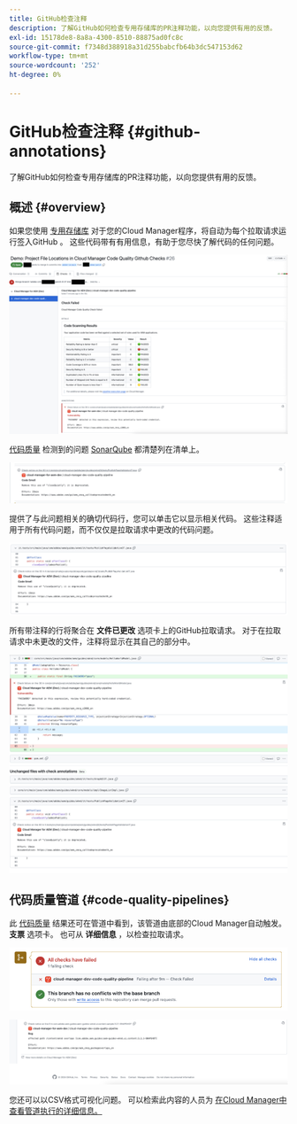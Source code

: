 ```yaml
---
title: GitHub检查注释
description: 了解GitHub如何检查专用存储库的PR注释功能，以向您提供有用的反馈。
exl-id: 15178de8-8a8a-4300-8510-88875ad0fc8c
source-git-commit: f7348d388918a31d255babcfb64b3dc547153d62
workflow-type: tm+mt
source-wordcount: '252'
ht-degree: 0%

---
```



# GitHub检查注释 {#github-annotations}

了解GitHub如何检查专用存储库的PR注释功能，以向您提供有用的反馈。

## 概述 {#overview}

如果您使用 [专用存储库](private-repositories.md) 对于您的Cloud Manager程序，将自动为每个拉取请求运行签入GitHub 。 这些代码带有有用信息，有助于您尽快了解代码的任何问题。

![GitHub检查注释示例](assets/github-check-annotations.png)

[代码质量](/help/implementing/cloud-manager/code-quality-testing.md) 检测到的问题 [SonarQube](/help/implementing/cloud-manager/custom-code-quality-rules.md) 都清楚列在清单上。

![代码问题注释示例](assets/github-check-annotations-example.png)

提供了与此问题相关的确切代码行，您可以单击它以显示相关代码。 这些注释适用于所有代码问题，而不仅仅是拉取请求中更改的代码问题。

![代码问题注释示例](assets/github-check-annotations-example-code.png)

所有带注释的行将聚合在 **文件已更改** 选项卡上的GitHub拉取请求。 对于在拉取请求中未更改的文件，注释将显示在其自己的部分中。

![“文件已更改”选项卡上的注释示例](assets/github-check-annotations-files-changed.png)

## 代码质量管道 {#code-quality-pipelines}

此 [代码质量](/help/implementing/cloud-manager/code-quality-testing.md) 结果还可在管道中看到，该管道由底部的Cloud Manager自动触发。 **支票** 选项卡。 也可从 **详细信息** ，以检查拉取请求。

![注释示例](assets/github-check-annotations-code-quality.png)

![注释示例](assets/github-check-annotations-code-quality-2.png)

您还可以以CSV格式可视化问题。 可以检索此内容的人员为 [在Cloud Manager中查看管道执行的详细信息。](/help/implementing/cloud-manager/configuring-pipelines/managing-pipelines.md#view-details)
